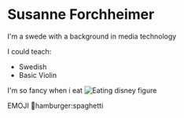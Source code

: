 # Susanne Forchheimer

I'm a swede with a background in media technology 


I could teach:
* Swedish 
* Basic Violin


I'm so fancy when i eat
![Eating disney figure](http://1.bp.blogspot.com/-HSupNdwer0s/UvTtB0_BpgI/AAAAAAAANoM/-1jnTeWqKbg/s1600/food1.gif)

EMOJI
:fork_and_knife:hamburger:spaghetti